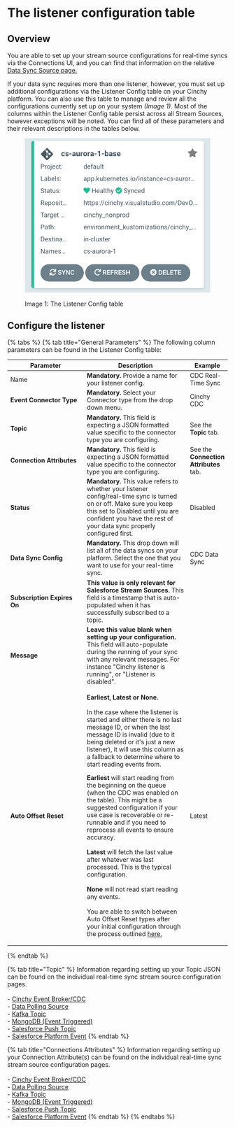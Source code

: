 # The listener configuration table

## Overview

You are able to set up your stream source configurations for real-time syncs via the Connections UI, and you can find that information on the relative [Data Sync Source page.](../supported-data-sync-sources/)

If your data sync requires more than one listener, however, you must set up additional configurations via the Listener Config table on your Cinchy platform. You can also use this table to manage and review all the configurations currently set up on your system _(Image 1)_. Most of the columns within the Listener Config table persist across all Stream Sources, however exceptions will be noted. You can find all of these parameters and their relevant descriptions in the tables below.

<figure><img src="../../.gitbook/assets/image (468).png" alt=""><figcaption><p>Image 1: The Listener Config table</p></figcaption></figure>

## Configure the listener

{% tabs %}
{% tab title="General Parameters" %}
The following column parameters can be found in the Listener Config table:

<table><thead><tr><th width="201">Parameter</th><th width="289.66666666666663">Description</th><th>Example</th></tr></thead><tbody><tr><td>Name</td><td><strong>Mandatory.</strong> Provide a name for your listener config.</td><td>CDC Real-Time Sync</td></tr><tr><td><strong>Event Connector Type</strong></td><td><strong>Mandatory.</strong> Select your Connector type from the drop down menu.</td><td>Cinchy CDC</td></tr><tr><td><strong>Topic</strong></td><td><strong>Mandatory.</strong> This field is expecting a JSON formatted value specific to the connector type you are configuring.</td><td>See the <strong>Topic</strong> tab.</td></tr><tr><td><strong>Connection Attributes</strong></td><td><strong>Mandatory.</strong> This field is expecting a JSON formatted value specific to the connector type you are configuring.</td><td>See the <strong>Connection Attributes</strong> tab.</td></tr><tr><td><strong>Status</strong></td><td><strong>Mandatory.</strong> This value refers to whether your listener config/real-time sync is turned on or off. Make sure you keep this set to Disabled until you are confident you have the rest of your data sync properly configured first.</td><td>Disabled</td></tr><tr><td><strong>Data Sync Config</strong></td><td><strong>Mandatory.</strong> This drop down will list all of the data syncs on your platform. Select the one that you want to use for your real-time sync.</td><td>CDC Data Sync</td></tr><tr><td><strong>Subscription Expires On</strong></td><td><strong>This value is only relevant for Salesforce Stream Sources.</strong> This field is a timestamp that is auto-populated when it has successfully subscribed to a topic. </td><td></td></tr><tr><td><strong>Message</strong></td><td><strong>Leave this value blank when setting up your configuration.</strong> This field will auto-populate during the running of your sync with any relevant messages. For instance "Cinchy listener is running", or "Listener is disabled". </td><td></td></tr><tr><td><strong>Auto Offset Reset</strong></td><td><p><strong>Earliest, Latest or None.</strong> <br><br>In the case where the listener is started and either there is no last message ID, or when the last message ID is invalid (due to it being deleted or it's just a new listener), it will use this column as a fallback to determine where to start reading events from.<br></p><p><strong>Earliest</strong> will start reading from the beginning on the queue (when the CDC was enabled on the table). This might be a suggested configuration if your use case is recoverable or re-runnable and if you need to reprocess all events to ensure accuracy.<br><br><strong>Latest</strong> will fetch the last value after whatever was last processed. This is the typical configuration.<br><br><strong>None</strong> will not read start reading any events.<br><br>You are able to switch between Auto Offset Reset types after your initial configuration through the process outlined <a href="../error-logging-and-troubleshooting.md">here.</a></p></td><td>Latest</td></tr></tbody></table>
{% endtab %}

{% tab title="Topic" %}
Information regarding setting up your Topic JSON can be found on the individual real-time sync stream source configuration pages.\
\
\- [Cinchy Event Broker/CDC](../supported-data-sync-sources/#cinchy-event-broker)\
\- [Data Polling Source](../supported-data-sync-sources/#polling-event)\
\- [Kafka Topic](../supported-data-sync-sources/#kafka-topic)\
\- [MongoDB (Event Triggered)](../supported-data-sync-sources/#mongodb-collection-cinchy-event-triggered)\
\- [Salesforce Push Topic](../supported-data-sync-sources/#salesforce-push-topic)\
\- [Salesforce Platform Event](../supported-data-sync-sources/#salesforce-platform-event)
{% endtab %}

{% tab title="Connections Attributes" %}
Information regarding setting up your Connection Attribute(s) can be found on the individual real-time sync stream source configuration pages.\
\
\- [Cinchy Event Broker/CDC](../supported-data-sync-sources/#cinchy-event-broker)\
\- [Data Polling Source](../supported-data-sync-sources/#polling-event)\
\- [Kafka Topic](../supported-data-sync-sources/#kafka-topic)\
\- [MongoDB (Event Triggered)](../supported-data-sync-sources/#mongodb-collection-cinchy-event-triggered)\
\- [Salesforce Push Topic](../supported-data-sync-sources/#salesforce-push-topic)\
\- [Salesforce Platform Event](../supported-data-sync-sources/#salesforce-platform-event)
{% endtab %}
{% endtabs %}
